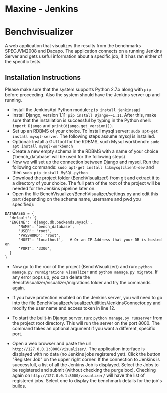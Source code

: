 # Maxine - Jenkins

# Benchvisualizer

A web application that visualizes the results from the benchmarks SPECJVM2008 and Dacapo. The application connects on a running Jenkins Server and gets useful information about a specific job, if it has ran either of the specific tests.

## Installation Instructions

Please make sure that the system supports Python 2.7.x along with `pip` before proceeding.
Also the system should have the Jenkins server up and running.

 - Install the JenkinsApi Python module: `pip install jenkinsapi`
 - Install Django, version 1.11: `pip install Django==1.11`. After this, make sure that the installation is successful by typing in the Python shell: `import Django` and `print(django.get_version())`.
 - Set up an RDBMS of your choice. To install mysql server: `sudo apt-get install mysql-server`. The following steps assume mysql is installed.
 - Optional: Install a GUI tool for the RDBMS, such Mysql workbench: `sudo apt install mysql-workbench`
 - Create a new empty schema in the RDBMS with a name of your choice ('bench_database' will be used for the following steps)
 - Now we will set up the connection between Django and mysql. Run the following commands:
   `sudo apt-get install libmysqlclient-dev` and then `sudo pip install MySQL-python`
 - Download the project folder (BenchVisualizer/) from git and extract it to a directory of your choice. The full path of the root of the     project will be needed for the Jenkins pipeline later on.
 - Open the file BenchVisualizer/BenchVisualizer/settings.py and edit this part (depending on the schema name, username and pwd you specified):
  ```
  DATABASES = {
    'default': {
	'ENGINE': 'django.db.backends.mysql', 
        'NAME': 'bench_database',
        'USER': 'root',
        'PASSWORD': 'root',
        'HOST': 'localhost',   # Or an IP Address that your DB is hosted on
        'PORT': '3306',
    }
}
  ```
 - Now go to the roor of the project (BenchVisualizer/) and run:
   `python manage.py runmigrations visualizer` and `python manage.py migrate`.
   If any error pops up, you can delete the BenchVisualizer/visualizer/migrations folder and try the commands again.

 - If you have protection enabled on the Jenkins server, you will need to go into the file BenchVisualizer/visualizer/utilities/JenkinsConnector.py and modify the user name and access token in line 12.

 - To start the built-in Django server, run: `python manage.py runserver` from the project root directory. This will run the server on the   port 8000. The command takes an optional argument if you want a different, specific port.
 - Open a web browser and paste the url `http://127.0.0.1:8000/visualizer/`. The application interface is displayed with no data (no Jenkins jobs registered yet). Click the button "Register Job" on the upper right corner. If the connection to Jenkins is successfull, a list of all the Jenkins Job is displayed. Select the Jobs to be registered and submit (without checking the purge box). Checking again on `http://127.0.0.1:8000/visualizer/` will have the list of registered jobs. Select one to display the benchmark details for the job's builds.

